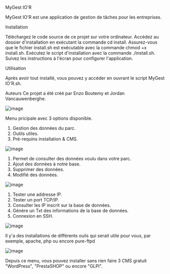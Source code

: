 MyGest IO'R

MyGest IO'R est une application de gestion de tâches pour les entreprises.

Installation

Téléchargez le code source de ce projet sur votre ordinateur.
Accédez au dossier d'installation en exécutant la commande cd install.
Assurez-vous que le fichier install.sh est exécutable avec la commande chmod +x install.sh.
Exécutez le script d'installation avec la commande ./install.sh.
Suivez les instructions à l'écran pour configurer l'application.

Utilisation

Après avoir tout installé, vous pouvez y accéder en ouvrant le script MyGest IO'R.sh.

Auteurs
Ce projet a été créé par Enzo Boutemy et Jordan Vancauwenberghe.

![image](https://user-images.githubusercontent.com/78074328/231731229-3da94ff3-d210-4479-9732-235de3ddcd23.png)

Menu pricipale avec 3 options disponible.

1) Gestion des données du parc.
2) Outils utiles.
3) Pré-requins installation & CMS.

![image](https://user-images.githubusercontent.com/78074328/231731619-306ce3b3-b9fa-409b-9ab0-eab9785c4ced.png)

1) Permet de consulter des données voulu dans votre parc.
2) Ajout des données à notre base.
3) Supprimer des données.
4) Modifié des données.

![image](https://user-images.githubusercontent.com/78074328/231731829-3e267e90-afd3-471a-8dbb-dccdaa862bbd.png)

1) Tester une addresse IP.
2) Tester un port TCP/IP.
3) Consulter les IP inscrit sur la base de données.
4) Génère un Txt des informations de la base de données.
5) Connexion en SSH.

![image](https://user-images.githubusercontent.com/78074328/231732152-cebc200d-e122-457a-beb0-49ce46c2dc79.png)

Il y'a des installations de différents ouils qui serait utile pour vous, par exemple, apache, php ou encore pure-ftpd

![image](https://user-images.githubusercontent.com/78074328/231732282-b7eebed5-70ba-4a8a-83b0-6f53745cfa15.png)

Depuis ce menu, vous pouvez installer sans rien faire 3 CMS gratuit "WordPress", "PrestaSHOP" ou encore "GLPI".


